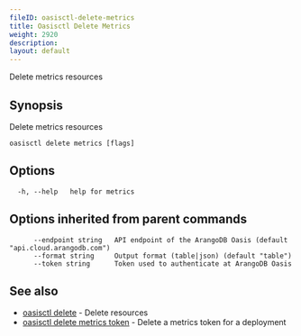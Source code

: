 ```yaml
---
fileID: oasisctl-delete-metrics
title: Oasisctl Delete Metrics
weight: 2920
description: 
layout: default
---
```

Delete metrics resources

## Synopsis

Delete metrics resources

```
oasisctl delete metrics [flags]
```

## Options

```
  -h, --help   help for metrics
```

## Options inherited from parent commands

```
      --endpoint string   API endpoint of the ArangoDB Oasis (default "api.cloud.arangodb.com")
      --format string     Output format (table|json) (default "table")
      --token string      Token used to authenticate at ArangoDB Oasis
```

## See also

* [oasisctl delete]()	 - Delete resources
* [oasisctl delete metrics token](oasisctl-delete-metrics-token)	 - Delete a metrics token for a deployment

